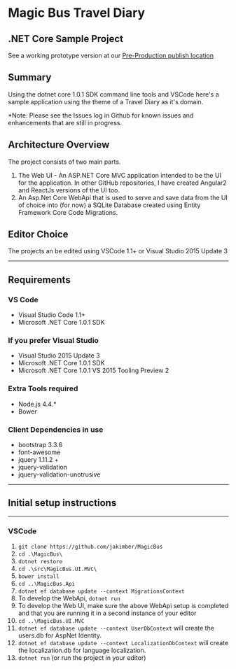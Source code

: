 # Magic Bus Travel Diary

## .NET Core Sample Project

See a working prototype version at our
[Pre-Production publish location](<http://magicbus.azurewebsites.net/> "See a working prototype")

## Summary

Using the dotnet core 1.0.1 SDK command line tools and VSCode here's a sample application using
the theme of a Travel Diary as it's domain.

*Note: Please see the Issues log in Github for known issues and enhancements that are still in progress.

## Architecture Overview

The project consists of two main parts.

1. The Web UI - An ASP.NET Core MVC application intended to be the UI for the application.  In other GitHub repositories, I have created Angular2 and ReactJs versions of the UI too.
1. An Asp.Net Core WebApi that is used to serve and save data from the UI of choice into (for now) a SQLite Database created using Entity Framework Core Code Migrations.

## Editor Choice

The projects an be edited using VSCode 1.1+ or Visual Studio 2015 Update 3

---

## Requirements

### VS Code

* Visual Studio Code 1.1+
* Microsoft .NET Core 1.0.1 SDK

### If you prefer Visual Studio

* Visual Studio 2015 Update 3
* Microsoft .NET Core 1.0.1 SDK
* Microsoft .NET Core 1.0.1 VS 2015 Tooling Preview 2

### Extra Tools required

* Node.js 4.4.*
* Bower

### Client Dependencies in use

* bootstrap 3.3.6
* font-awesome
* jquery 1.11.2 +
* jquery-validation
* jquery-validation-unotrusive

---

## Initial setup instructions

---

### VSCode

1. `git clone https://github.com/jakimber/MagicBus`
1. `cd .\MagicBus\`
1. `dotnet restore`
1. `cd .\src\MagicBus.UI.MVC\`
1. `bower install`
1. `cd ..\MagicBus.Api`
1. `dotnet ef database update --context MigrationsContext`
1. To develop the WebApi, `dotnet run`
1. To develop the Web UI, make sure the above WebApi setup is completed and that you are running it in a second instance of your editor
1. `cd ..\MagicBus.UI.MVC`
1. `dotnet ef database update --context UserDbContext` will create the users.db for AspNet Identity.
1. `dotnet ef database update --context LocalizationDbContext` will create the localization.db for language localization.
1. `dotnet run` (or run the project in your editor)
